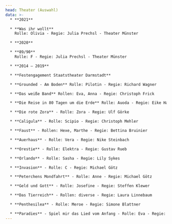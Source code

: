 ```yaml
---
head: Theater (Auswahl)
data: >-
  * **2021**	 	

  * **Was ihr wollt**
    Rolle: Olivia - Regie: Julia Prechsl - Theater Münster

  * **2020**	 	

  * **89/90**
    Rolle: F - Regie: Julia Prechsl - Theater Münster

  * **2014 – 2019**

  * **Festengagement Staatstheater Darmstadt**

  * **Grounded - Am Boden** Rolle: Pilotin - Regie: Richard Wagner

  * **Das weiße Band** Rollen: Eva, Anna - Regie: Christoph Frick

  * **Die Reise in 80 Tagen um die Erde** Rolle: Auoda - Regie: Eike Hannemann

  * **Die rote Zora** - Rolle: Zora - Regie: Ulf Görke

  * **Caligula** - Rolle: Scipio - Regie: Christoph Mehler

  * **Faust** - Rollen: Hexe, Marthe - Regie: Bettina Bruinier

  * **Auerhaus** - Rolle: Vera - Regie: Nike Steinbach

  * **Orestie** - Rolle: Elektra - Regie: Gustav Rueb

  * **Orlando** - Rolle: Sasha - Regie: Lily Sykes

  * **Invasion** - Rolle: C - Regie: Michael Götz

  * **Peterchens Mondfahrt** - Rolle: Anne - Regie: Michael Götz

  * **Geld und Gott** - Rolle: Josefine - Regie: Steffen Klewer

  * **Das Tierreich** - Rollen: diverse - Regie: Laura Linnebaum

  * **Penthesilea** - Rolle: Meroe - Regie: Simone Blattner

  * **Paradies** - Spiel mir das Lied vom Anfang - Rolle: Eva - Regie: Maria Ursprung
---
```

